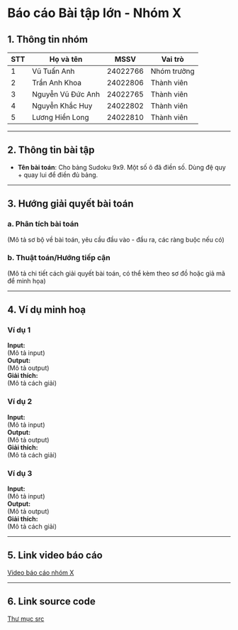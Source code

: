 # Báo cáo Bài tập lớn - Nhóm X

## 1. Thông tin nhóm
| STT | Họ và tên | MSSV | Vai trò |
|---|---|---|---|
| 1 | Vũ Tuấn Anh | 24022766 | Nhóm trưởng |
| 2 |Trần Anh Khoa | 24022806| Thành viên |
| 3 | Nguyễn Vũ Đức Anh | 24022765 | Thành viên |
| 4 | Nguyễn Khắc Huy | 24022802 | Thành viên |
| 5 | Lương Hiển Long | 24022810 | Thành viên |
---

## 2. Thông tin bài tập
- **Tên bài toán**: Cho bảng Sudoku 9x9. Một số ô đã điền số. Dùng đệ quy + quay lui để điền đủ bảng.


---

## 3. Hướng giải quyết bài toán
### a. Phân tích bài toán
(Mô tả sơ bộ về bài toán, yêu cầu đầu vào - đầu ra, các ràng buộc nếu có)

### b. Thuật toán/Hướng tiếp cận
(Mô tả chi tiết cách giải quyết bài toán, có thể kèm theo sơ đồ hoặc giả mã để minh họa)


---

## 4. Ví dụ minh hoạ
### Ví dụ 1
**Input:**  
(Mô tả input)  
**Output:**  
(Mô tả output)  
**Giải thích:**  
(Mô tả cách giải)

### Ví dụ 2
**Input:**  
(Mô tả input)  
**Output:**  
(Mô tả output)  
**Giải thích:**  
(Mô tả cách giải)

### Ví dụ 3
**Input:**  
(Mô tả input)  
**Output:**  
(Mô tả output)  
**Giải thích:**  
(Mô tả cách giải)

---

## 5. Link video báo cáo
[Video báo cáo nhóm X](#)

---

## 6. Link source code
[Thư mục src](./src)

